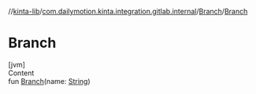 //[kinta-lib](../../../index.md)/[com.dailymotion.kinta.integration.gitlab.internal](../index.md)/[Branch](index.md)/[Branch](-branch.md)



# Branch  
[jvm]  
Content  
fun [Branch](-branch.md)(name: [String](https://kotlinlang.org/api/latest/jvm/stdlib/kotlin/-string/index.html))  



